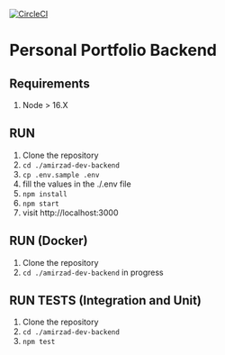 [![CircleCI](https://dl.circleci.com/status-badge/img/gh/liiinx-com/amirzad-dev-backend/tree/main.svg?style=svg)](https://dl.circleci.com/status-badge/redirect/gh/liiinx-com/amirzad-dev-backend/tree/main)

# Personal Portfolio Backend

## Requirements

1. Node > 16.X

## RUN

1. Clone the repository
2. `cd ./amirzad-dev-backend`
3. `cp .env.sample .env`
4. fill the values in the ./.env file
5. `npm install`
6. `npm start`
7. visit http://localhost:3000

## RUN (Docker)

1. Clone the repository
2. `cd ./amirzad-dev-backend`
   in progress

## RUN TESTS (Integration and Unit)

1. Clone the repository
2. `cd ./amirzad-dev-backend`
3. `npm test`

